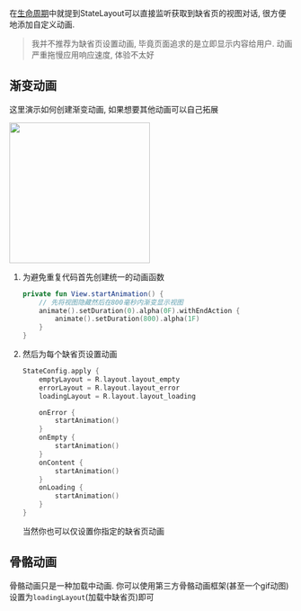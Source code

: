 在[生命周期](lifecycle.md)中就提到StateLayout可以直接监听获取到缺省页的视图对话, 很方便地添加自定义动画.

> 我并不推荐为缺省页设置动画, 毕竟页面追求的是立即显示内容给用户. 动画严重拖慢应用响应速度, 体验不太好 <br>

## 渐变动画

这里演示如何创建渐变动画, 如果想要其他动画可以自己拓展

<img src="https://i.loli.net/2021/08/14/97rDSVuKIodF1wO.gif" width="250"/>

1. 为避免重复代码首先创建统一的动画函数

    ```kotlin
    private fun View.startAnimation() {
        // 先将视图隐藏然后在800毫秒内渐变显示视图
        animate().setDuration(0).alpha(0F).withEndAction {
            animate().setDuration(800).alpha(1F)
        }
    }
    ```

2. 然后为每个缺省页设置动画

    ```kotlin
    StateConfig.apply {
        emptyLayout = R.layout.layout_empty
        errorLayout = R.layout.layout_error
        loadingLayout = R.layout.layout_loading
    
        onError {
            startAnimation()
        }
        onEmpty {
            startAnimation()
        }
        onContent {
            startAnimation()
        }
        onLoading {
            startAnimation()
        }
    }
    ```

    当然你也可以仅设置你指定的缺省页动画

## 骨骼动画

骨骼动画只是一种加载中动画. 你可以使用第三方骨骼动画框架(甚至一个gif动图)设置为`loadingLayout`(加载中缺省页)即可

